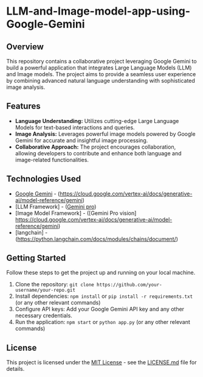 # LLM-and-Image-model-app-using-Google-Gemini

## Overview
This repository contains a collaborative project leveraging Google Gemini to build a powerful application that integrates Large Language Models (LLM) and Image models. The project aims to provide a seamless user experience by combining advanced natural language understanding with sophisticated image analysis.

## Features
- **Language Understanding:** Utilizes cutting-edge Large Language Models for text-based interactions and queries.
- **Image Analysis:** Leverages powerful image models powered by Google Gemini for accurate and insightful image processing.
- **Collaborative Approach:** The project encourages collaboration, allowing developers to contribute and enhance both language and image-related functionalities.

## Technologies Used
- [Google Gemini](#) - (https://cloud.google.com/vertex-ai/docs/generative-ai/model-reference/gemini)
- [LLM Framework] - ([Gemini pro](https://cloud.google.com/vertex-ai/docs/generative-ai/model-reference/gemini))
- [Image Model Framework] - ([Gemini Pro vision] https://cloud.google.com/vertex-ai/docs/generative-ai/model-reference/gemini)
- [langchain] - (https://python.langchain.com/docs/modules/chains/document/)


## Getting Started
Follow these steps to get the project up and running on your local machine.

1. Clone the repository: `git clone https://github.com/your-username/your-repo.git`
2. Install dependencies: `npm install` or `pip install -r requirements.txt` (or any other relevant commands)
3. Configure API keys: Add your Google Gemini API key and any other necessary credentials.
4. Run the application: `npm start` or `python app.py` (or any other relevant commands)

## License
This project is licensed under the [MIT License](LICENSE.md) - see the [LICENSE.md](LICENSE.md) file for details.
